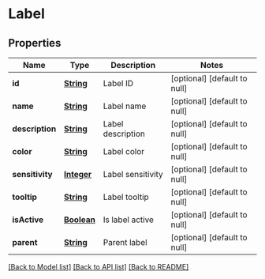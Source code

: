 # Label
## Properties

Name | Type | Description | Notes
------------ | ------------- | ------------- | -------------
**id** | [**String**](string.md) | Label ID | [optional] [default to null]
**name** | [**String**](string.md) | Label name | [optional] [default to null]
**description** | [**String**](string.md) | Label description | [optional] [default to null]
**color** | [**String**](string.md) | Label color | [optional] [default to null]
**sensitivity** | [**Integer**](integer.md) | Label sensitivity | [optional] [default to null]
**tooltip** | [**String**](string.md) | Label tooltip | [optional] [default to null]
**isActive** | [**Boolean**](boolean.md) | Is label active | [optional] [default to null]
**parent** | [**String**](string.md) | Parent label | [optional] [default to null]

[[Back to Model list]](../README.md#documentation-for-models) [[Back to API list]](../README.md#documentation-for-api-endpoints) [[Back to README]](../README.md)

